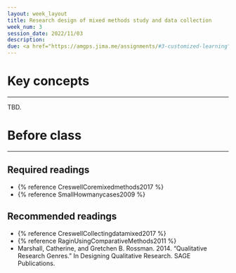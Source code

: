```yaml
---
layout: week_layout
title: Research design of mixed methods study and data collection
week_num: 3
session_date: 2022/11/03
description:
due: <a href="https://amgps.jima.me/assignments/#3-customized-learning">Complete customized learning (15 pts)</a>
---
```


# Key concepts
---

TBD.

# Before class
---

## Required readings
- {% reference CreswellCoremixedmethods2017 %}
- {% reference SmallHowmanycases2009 %}

## Recommended readings
- {% reference CreswellCollectingdatamixed2017 %}
- {% reference RaginUsingComparativeMethods2011 %}
- Marshall, Catherine, and Gretchen B. Rossman. 2014. “Qualitative Research Genres.” In Designing Qualitative Research. SAGE Publications.

<!-- 
- Marshall, Catherine, and Gretchen B. Rossman. 2014. “The How of the Study: Building the Research Design.” In Designing Qualitative Research. SAGE Publications.
- Marshall, Catherine, and Gretchen B. Rossman. 2014. “Managing, Analyzing, and Interpreting Data.” In Designing Qualitative Research. SAGE Publications. -->